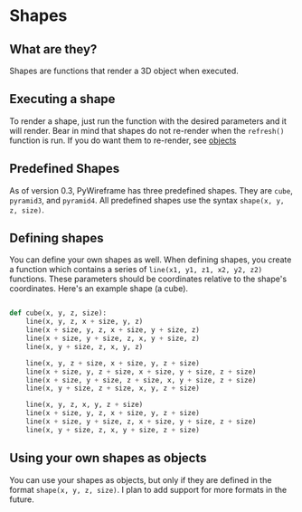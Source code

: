 # Shapes

## What are they?
Shapes are functions that render a 3D object when executed.

## Executing a shape
To render a shape, just run the function with the desired parameters and it will render. Bear in mind that shapes do not re-render when the `refresh()` function is run. If you do want them to re-render, see [objects](https://github.com/HyperHamster535/PyWireframe/wiki/Objects)

## Predefined Shapes
As of version 0.3, PyWireframe has three predefined shapes. They are `cube`, `pyramid3`, and `pyramid4`. All predefined shapes use the syntax `shape(x, y, z, size)`.

## Defining shapes
You can define your own shapes as well. When defining shapes, you create a function which contains a series of `line(x1, y1, z1, x2, y2, z2)` functions. These parameters should be coordinates relative to the shape's coordinates. Here's an example shape (a cube).

```python

def cube(x, y, z, size):
    line(x, y, z, x + size, y, z)
    line(x + size, y, z, x + size, y + size, z)
    line(x + size, y + size, z, x, y + size, z)
    line(x, y + size, z, x, y, z)

    line(x, y, z + size, x + size, y, z + size)
    line(x + size, y, z + size, x + size, y + size, z + size)
    line(x + size, y + size, z + size, x, y + size, z + size)
    line(x, y + size, z + size, x, y, z + size)

    line(x, y, z, x, y, z + size)
    line(x + size, y, z, x + size, y, z + size)
    line(x + size, y + size, z, x + size, y + size, z + size)
    line(x, y + size, z, x, y + size, z + size)

```

## Using your own shapes as objects

You can use your shapes as objects, but only if they are defined in the format `shape(x, y, z, size)`. I plan to add support for more formats in the future.